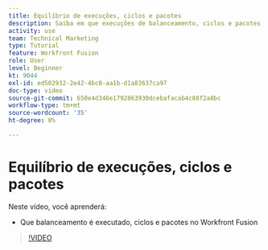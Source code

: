 ```yaml
---
title: Equilíbrio de execuções, ciclos e pacotes
description: Saiba em que execuções de balanceamento, ciclos e pacotes estão [!DNL Adobe Workfront Fusion].
activity: use
team: Technical Marketing
type: Tutorial
feature: Workfront Fusion
role: User
level: Beginner
kt: 9044
exl-id: ed502932-2e42-4bc0-aa1b-d1a83637ca97
doc-type: video
source-git-commit: 650e4d346e1792863930dcebafacab4c88f2a8bc
workflow-type: tm+mt
source-wordcount: '35'
ht-degree: 0%

---
```


# Equilíbrio de execuções, ciclos e pacotes

Neste vídeo, você aprenderá:

* Que balanceamento é executado, ciclos e pacotes no Workfront Fusion

>[!VIDEO](https://video.tv.adobe.com/v/335285/?quality=12&learn=on)
